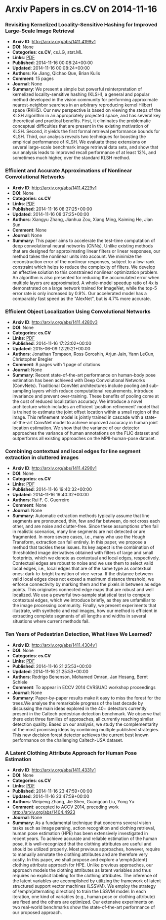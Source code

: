 # Arxiv Papers in cs.CV on 2014-11-16
### Revisiting Kernelized Locality-Sensitive Hashing for Improved Large-Scale Image Retrieval
- **Arxiv ID**: http://arxiv.org/abs/1411.4199v1
- **DOI**: None
- **Categories**: **cs.CV**, cs.LG, stat.ML
- **Links**: [PDF](http://arxiv.org/pdf/1411.4199v1)
- **Published**: 2014-11-16 00:08:24+00:00
- **Updated**: 2014-11-16 00:08:24+00:00
- **Authors**: Ke Jiang, Qichao Que, Brian Kulis
- **Comment**: 15 pages
- **Journal**: None
- **Summary**: We present a simple but powerful reinterpretation of kernelized locality-sensitive hashing (KLSH), a general and popular method developed in the vision community for performing approximate nearest-neighbor searches in an arbitrary reproducing kernel Hilbert space (RKHS). Our new perspective is based on viewing the steps of the KLSH algorithm in an appropriately projected space, and has several key theoretical and practical benefits. First, it eliminates the problematic conceptual difficulties that are present in the existing motivation of KLSH. Second, it yields the first formal retrieval performance bounds for KLSH. Third, our analysis reveals two techniques for boosting the empirical performance of KLSH. We evaluate these extensions on several large-scale benchmark image retrieval data sets, and show that our analysis leads to improved recall performance of at least 12%, and sometimes much higher, over the standard KLSH method.



### Efficient and Accurate Approximations of Nonlinear Convolutional Networks
- **Arxiv ID**: http://arxiv.org/abs/1411.4229v1
- **DOI**: None
- **Categories**: **cs.CV**
- **Links**: [PDF](http://arxiv.org/pdf/1411.4229v1)
- **Published**: 2014-11-16 08:37:25+00:00
- **Updated**: 2014-11-16 08:37:25+00:00
- **Authors**: Xiangyu Zhang, Jianhua Zou, Xiang Ming, Kaiming He, Jian Sun
- **Comment**: None
- **Journal**: None
- **Summary**: This paper aims to accelerate the test-time computation of deep convolutional neural networks (CNNs). Unlike existing methods that are designed for approximating linear filters or linear responses, our method takes the nonlinear units into account. We minimize the reconstruction error of the nonlinear responses, subject to a low-rank constraint which helps to reduce the complexity of filters. We develop an effective solution to this constrained nonlinear optimization problem. An algorithm is also presented for reducing the accumulated error when multiple layers are approximated. A whole-model speedup ratio of 4x is demonstrated on a large network trained for ImageNet, while the top-5 error rate is only increased by 0.9%. Our accelerated model has a comparably fast speed as the "AlexNet", but is 4.7% more accurate.



### Efficient Object Localization Using Convolutional Networks
- **Arxiv ID**: http://arxiv.org/abs/1411.4280v3
- **DOI**: None
- **Categories**: **cs.CV**
- **Links**: [PDF](http://arxiv.org/pdf/1411.4280v3)
- **Published**: 2014-11-16 17:23:02+00:00
- **Updated**: 2015-06-09 12:29:21+00:00
- **Authors**: Jonathan Tompson, Ross Goroshin, Arjun Jain, Yann LeCun, Christopher Bregler
- **Comment**: 8 pages with 1 page of citations
- **Journal**: None
- **Summary**: Recent state-of-the-art performance on human-body pose estimation has been achieved with Deep Convolutional Networks (ConvNets). Traditional ConvNet architectures include pooling and sub-sampling layers which reduce computational requirements, introduce invariance and prevent over-training. These benefits of pooling come at the cost of reduced localization accuracy. We introduce a novel architecture which includes an efficient `position refinement' model that is trained to estimate the joint offset location within a small region of the image. This refinement model is jointly trained in cascade with a state-of-the-art ConvNet model to achieve improved accuracy in human joint location estimation. We show that the variance of our detector approaches the variance of human annotations on the FLIC dataset and outperforms all existing approaches on the MPII-human-pose dataset.



### Combining contextual and local edges for line segment extraction in cluttered images
- **Arxiv ID**: http://arxiv.org/abs/1411.4296v1
- **DOI**: None
- **Categories**: **cs.CV**
- **Links**: [PDF](http://arxiv.org/pdf/1411.4296v1)
- **Published**: 2014-11-16 19:40:32+00:00
- **Updated**: 2014-11-16 19:40:32+00:00
- **Authors**: Rui F. C. Guerreiro
- **Comment**: None
- **Journal**: None
- **Summary**: Automatic extraction methods typically assume that line segments are pronounced, thin, few and far between, do not cross each other, and are noise and clutter-free. Since these assumptions often fail in realistic scenarios, many line segments are not detected or are fragmented. In more severe cases, i.e., many who use the Hough Transform, extraction can fail entirely. In this paper, we propose a method that tackles these issues. Its key aspect is the combination of thresholded image derivatives obtained with filters of large and small footprints, which we denote as contextual and local edges, respectively. Contextual edges are robust to noise and we use them to select valid local edges, i.e., local edges that are of the same type as contextual ones: dark-to-bright transition of vice-versa. If the distance between valid local edges does not exceed a maximum distance threshold, we enforce connectivity by marking them and the pixels in between as edge points. This originates connected edge maps that are robust and well localized. We use a powerful two-sample statistical test to compute contextual edges, which we introduce briefly, as they are unfamiliar to the image processing community. Finally, we present experiments that illustrate, with synthetic and real images, how our method is efficient in extracting complete segments of all lengths and widths in several situations where current methods fail.



### Ten Years of Pedestrian Detection, What Have We Learned?
- **Arxiv ID**: http://arxiv.org/abs/1411.4304v1
- **DOI**: None
- **Categories**: **cs.CV**
- **Links**: [PDF](http://arxiv.org/pdf/1411.4304v1)
- **Published**: 2014-11-16 21:25:53+00:00
- **Updated**: 2014-11-16 21:25:53+00:00
- **Authors**: Rodrigo Benenson, Mohamed Omran, Jan Hosang, Bernt Schiele
- **Comment**: To appear in ECCV 2014 CVRSUAD workshop proceedings
- **Journal**: None
- **Summary**: Paper-by-paper results make it easy to miss the forest for the trees.We analyse the remarkable progress of the last decade by discussing the main ideas explored in the 40+ detectors currently present in the Caltech pedestrian detection benchmark. We observe that there exist three families of approaches, all currently reaching similar detection quality. Based on our analysis, we study the complementarity of the most promising ideas by combining multiple published strategies. This new decision forest detector achieves the current best known performance on the challenging Caltech-USA dataset.



### A Latent Clothing Attribute Approach for Human Pose Estimation
- **Arxiv ID**: http://arxiv.org/abs/1411.4331v1
- **DOI**: None
- **Categories**: **cs.CV**
- **Links**: [PDF](http://arxiv.org/pdf/1411.4331v1)
- **Published**: 2014-11-16 23:47:59+00:00
- **Updated**: 2014-11-16 23:47:59+00:00
- **Authors**: Weipeng Zhang, Jie Shen, Guangcan Liu, Yong Yu
- **Comment**: accepted to ACCV 2014, preceding work http://arxiv.org/abs/1404.4923
- **Journal**: None
- **Summary**: As a fundamental technique that concerns several vision tasks such as image parsing, action recognition and clothing retrieval, human pose estimation (HPE) has been extensively investigated in recent years. To achieve accurate and reliable estimation of the human pose, it is well-recognized that the clothing attributes are useful and should be utilized properly. Most previous approaches, however, require to manually annotate the clothing attributes and are therefore very costly. In this paper, we shall propose and explore a \emph{latent} clothing attribute approach for HPE. Unlike previous approaches, our approach models the clothing attributes as latent variables and thus requires no explicit labeling for the clothing attributes. The inference of the latent variables are accomplished by utilizing the framework of latent structured support vector machines (LSSVM). We employ the strategy of \emph{alternating direction} to train the LSSVM model: In each iteration, one kind of variables (e.g., human pose or clothing attribute) are fixed and the others are optimized. Our extensive experiments on two real-world benchmarks show the state-of-the-art performance of our proposed approach.



